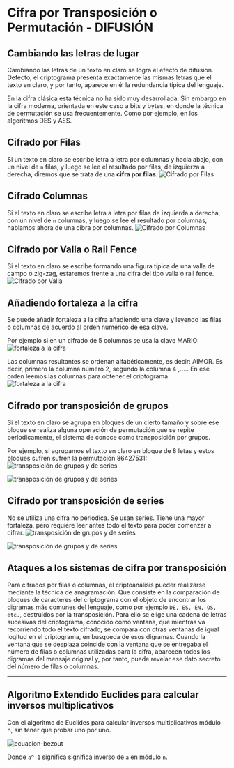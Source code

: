 
# Cifra por Transposición o Permutación - DIFUSIÓN 

## Cambiando las letras de lugar
Cambiando las letras de un texto en claro se logra el efecto de difusion. Defecto, el criptograma presenta exactamente las mismas letras que el texto en claro, y por tanto, aparece en él la redundancia típica del lenguaje. 

En la cifra clásica esta técnica no ha sido muy desarrollada. Sin embargo en la cifra moderna, orientada en este caso a bits y bytes, en donde la técnica de permutación se usa frecuentemente. Como por ejemplo, en los algoritmos DES y AES. 

## Cifrado por Filas
Si un texto en claro se escribe letra a letra por columnas y hacia abajo, con un nivel de `n` filas, y luego se lee el resultado por filas, de izquierza a derecha, diremos que se trata de una **cifra por filas**.
![Cifrado por Filas](capturas/cifra-por-filas-completo.png)

## Cifrado Columnas
Si el texto en claro se escribe letra a letra por filas de izquierda a derecha, con un nivel de `n` columnas, y luego se lee el resultado por columnas, hablamos ahora de una cibra por columnas. 
![Cifrado por Columnas](capturas/cifra-por-columnas.png)

## Cifrado por Valla o Rail Fence
Si el texto en claro se escribe formando una figura típica de una valla de campo o zig-zag, estaremos frente a una cifra del tipo valla o rail fence. 
![Cifrado por Valla](capturas/cifra-rail-fence.png)


## Añadiendo fortaleza a la cifra
Se puede añadir fortaleza a la cifra añadiendo una clave y leyendo las filas o columnas de acuerdo al orden numérico de esa clave. 

Por ejemplo si en un cifrado de 5 columnas se usa la clave MARIO:  
![fortaleza a la cifra](capturas/fortaleza-a-la-cifra-transposicion-0.png)

Las columnas resultantes se ordenan alfabéticamente, es decir: AIMOR. Es decir, primero la columna número 2, segundo la columna 4 ,..... En ese orden leemos las columnas para obtener el criptograma. 
![fortaleza a la cifra](capturas/fortaleza-a-la-cifra-transposicion.png)


## Cifrado por transposición de grupos
Si el texto en claro se agrupa en bloques de un cierto tamaño y sobre ese bloque se realiza alguna operación de permutación que se repite periodicamente, el sistema de conoce como transposición por grupos.

Por ejemplo, si agrupamos el texto en claro en bloque de 8 letas y estos bloques sufren sufren la permutación 86427531:  
![transposición de grupos y de series](capturas/transposicion-grupos.png)

![transposición de grupos y de series](capturas/transposicion-grupos-1.png)

## Cifrado por transposición de series
No se utiliza una cifra no periodica. Se usan series. Tiene una mayor fortaleza, pero requiere leer antes todo el texto para poder comenzar a cifrar. 
![transposición de grupos y de series](capturas/transposicion-por-series.png)

![transposición de grupos y de series](capturas/transposicion-por-series-2.png)


## Ataques a los sistemas de cifra por transposición
Para cifrados por filas o columnas, el criptoanálisis pueder realizarse mediante la técnica de anagramación. Que consiste en la comparación de bloques de caracteres del criptograma con el objeto de encontrar los digramas más comunes del lenguaje, como por ejemplo `DE, ES, EN, OS, etc.`, destruidos por la transposición. Para ello se elige una cadena de letras sucesivas del criptograma, conocido como ventana, que mientras va recorriendo todo el texto cifrado, se compara con otras ventanas de igual logitud en el criptograma, en busqueda de esos digramas. Cuando la ventana que se desplaza coincide con la ventana que se entregaba el número de filas o columnas utilizadas para la cifra, aparecen todos los digramas del mensaje original y, por tanto, puede revelar ese dato secreto del número de filas o columnas. 

__________________________________________________________________________________________________________________________

## Algoritmo Extendido Euclides para calcular inversos multiplicativos
Con el algoritmo de Euclides para calcular inversos multiplicativos módulo n, sin tener que probar uno por uno.

![ecuacion-bezout](capturas/ecuacion-bezout.png)

Donde `a^-1` significa significa inverso de `a` en módulo `n`.







